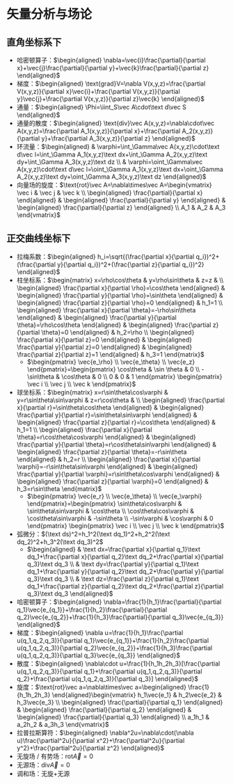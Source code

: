 # 矢量分析与场论

## 直角坐标系下

- 哈密顿算子：$\begin{aligned} \nabla=\vec{i}\frac{\partial}{\partial x}+\vec{j}\frac{\partial}{\partial y}+\vec{k}\frac{\partial}{\partial z} \end{aligned}$
- 梯度：$\begin{aligned} \text{grad}V=\nabla V(x,y,z)=\frac{\partial V(x,y,z)}{\partial x}\vec{i}+\frac{\partial V(x,y,z)}{\partial y}\vec{j}+\frac{\partial V(x,y,z)}{\partial z}\vec{k} \end{aligned}$
- 通量：$\begin{aligned} \Phi=\iint_S\vec A\cdot\text d\vec S \end{aligned}$
- 通量的散度：$\begin{aligned} \text{div}\vec A(x,y,z)=\nabla\cdot\vec A(x,y,z)=\frac{\partial A_1(x,y,z)}{\partial x}+\frac{\partial A_2(x,y,z)}{\partial y}+\frac{\partial A_3(x,y,z)}{\partial z} \end{aligned}$
- 环流量：$\begin{aligned} & \varphi=\int_\Gamma\vec A(x,y,z)\cdot\text d\vec l=\int_\Gamma A_1(x,y,z)\text dx+\int_\Gamma A_2(x,y,z)\text dy+\int_\Gamma A_3(x,y,z)\text dz \\ & \varphi=\oint_\Gamma\vec A(x,y,z)\cdot\text d\vec l=\oint_\Gamma A_1(x,y,z)\text dx+\oint_\Gamma A_2(x,y,z)\text dy+\oint_\Gamma A_3(x,y,z)\text dz \end{aligned}$
- 向量场的旋度：$\text{rot}\vec A=\nabla\times\vec A=\begin{vmatrix} \vec i & \vec j & \vec k \\ \begin{aligned} \frac{\partial}{\partial x} \end{aligned} & \begin{aligned} \frac{\partial}{\partial y} \end{aligned} & \begin{aligned} \frac{\partial}{\partial z} \end{aligned} \\ A_1 & A_2 & A_3 \end{vmatrix}$

## 正交曲线坐标下

- 拉梅系数：$\begin{aligned} h_i=\sqrt{(\frac{\partial x}{\partial q_i})^2+(\frac{\partial y}{\partial q_i})^2+(\frac{\partial z}{\partial q_i})^2} \end{aligned}$
- 柱坐标系：$\begin{matrix} x=\rho\cos\theta & y=\rho\sin\theta & z=z &  \\ \begin{aligned} \frac{\partial x}{\partial \rho}=\cos\theta \end{aligned} & \begin{aligned} \frac{\partial y}{\partial \rho}=\sin\theta \end{aligned} & \begin{aligned} \frac{\partial z}{\partial \rho}=0 \end{aligned} & h_1=1 \\ \begin{aligned} \frac{\partial x}{\partial \theta}=-\rho\sin\theta \end{aligned} & \begin{aligned} \frac{\partial y}{\partial \theta}=\rho\cos\theta \end{aligned} & \begin{aligned} \frac{\partial z}{\partial \theta}=0 \end{aligned} & h_2=\rho \\ \begin{aligned} \frac{\partial x}{\partial z}=0 \end{aligned} & \begin{aligned} \frac{\partial y}{\partial z}=0 \end{aligned} & \begin{aligned} \frac{\partial z}{\partial z}=1 \end{aligned} & h_3=1 \end{matrix}$
  - $\begin{pmatrix} \vec{e_\rho} \\ \vec{e_\theta} \\ \vec{e_z} \end{pmatrix}=\begin{pmatrix} \cos\theta & \sin \theta & 0 \\ -\sin\theta & \cos\theta & 0 \\ 0 & 0 & 1 \end{pmatrix} \begin{pmatrix} \vec i \\ \vec j \\ \vec k \end{pmatrix}$
- 球坐标系：$\begin{matrix} x=r\sin\theta\cos\varphi & y=r\sin\theta\sin\varphi & z=r\cos\theta &  \\ \begin{aligned} \frac{\partial x}{\partial r}=\sin\theta\cos\theta \end{aligned} & \begin{aligned} \frac{\partial y}{\partial r}=\sin\theta\sin\varphi \end{aligned} & \begin{aligned} \frac{\partial z}{\partial r}=\cos\theta \end{aligned} & h_1=1 \\ \begin{aligned} \frac{\partial x}{\partial \theta}=r\cos\theta\cos\varphi \end{aligned} & \begin{aligned} \frac{\partial y}{\partial \theta}=r\cos\theta\sin\varphi \end{aligned} & \begin{aligned} \frac{\partial z}{\partial \theta}=-r\sin\theta \end{aligned} & h_2=r \\ \begin{aligned} \frac{\partial x}{\partial \varphi}=-r\sin\theta\sin\varphi \end{aligned} & \begin{aligned} \frac{\partial y}{\partial \varphi}=r\sin\theta\cos\varphi \end{aligned} & \begin{aligned} \frac{\partial z}{\partial \varphi}=0 \end{aligned} & h_3=r\sin\theta \end{matrix}$
  - $\begin{pmatrix} \vec{e_r} \\ \vec{e_\theta} \\ \vec{e_\varphi} \end{pmatrix}=\begin{pmatrix} \sin\theta\cos\varphi & \sin\theta\sin\varphi & \cos\theta \\ \cos\theta\cos\varphi & \cos\theta\sin\varphi & -\sin\theta \\ -\sin\varphi & \cos\varphi & 0 \end{pmatrix} \begin{pmatrix} \vec i \\ \vec j \\ \vec k \end{pmatrix}$
- 弧微分：$(\text ds)^2=h_1^2(\text dq_1)^2+h_2^2(\text dq_2)^2+h_3^2(\text dq_3)^2$
  - $\begin{aligned} & \text dx=\frac{\partial x}{\partial q_1}\text dq_1+\frac{\partial x}{\partial q_2}\text dq_2+\frac{\partial x}{\partial q_3}\text dq_3 \\ & \text dy=\frac{\partial y}{\partial q_1}\text dq_1+\frac{\partial y}{\partial q_2}\text dq_2+\frac{\partial y}{\partial q_3}\text dq_3 \\ & \text dz=\frac{\partial z}{\partial q_1}\text dq_1+\frac{\partial z}{\partial q_2}\text dq_2+\frac{\partial z}{\partial q_3}\text dq_3 \end{aligned}$
- 哈密顿算子：$\begin{aligned} \nabla=\frac{1}{h_1}\frac{\partial}{\partial q_1}\vec{e_{q_1}}+\frac{1}{h_2}\frac{\partial}{\partial q_2}\vec{e_{q_2}}+\frac{1}{h_3}\frac{\partial}{\partial q_3}\vec{e_{q_3}} \end{aligned}$
- 梯度：$\begin{aligned} \nabla u=\frac{1}{h_1}\frac{\partial u(q_1,q_2,q_3)}{\partial q_1}\vec{e_{q_1}}+\frac{1}{h_2}\frac{\partial u(q_1,q_2,q_3)}{\partial q_2}\vec{e_{q_2}}+\frac{1}{h_3}\frac{\partial u(q_1,q_2,q_3)}{\partial q_3}\vec{e_{q_3}} \end{aligned}$
- 散度：$\begin{aligned} \nabla\cdot u=\frac{1}{h_1h_2h_3}[\frac{\partial u(q_1,q_2,q_3)}{\partial q_1}+\frac{\partial u(q_1,q_2,q_3)}{\partial q_2}+\frac{\partial u(q_1,q_2,q_3)}{\partial q_3}] \end{aligned}$
- 旋度：$\text{rot}\vec a=\nabla\times\vec a=\begin{aligned} \frac{1}{h_1h_2h_3} \end{aligned}\begin{vmatrix} h_1\vec{e_1} & h_2\vec{e_2} & h_3\vec{e_3} \\ \begin{aligned} \frac{\partial}{\partial q_1} \end{aligned} & \begin{aligned} \frac{\partial}{\partial q_2} \end{aligned} & \begin{aligned} \frac{\partial}{\partial q_3} \end{aligned} \\ a_1h_1 & a_2h_2 & a_3h_3 \end{vmatrix}$
- 拉普拉斯算符：$\begin{aligned} \nabla^2u=\nabla\cdot(\nabla u)\frac{\partial^2u}{\partial x^2}+\frac{\partial^2u}{\partial y^2}+\frac{\partial^2u}{\partial z^2} \end{aligned}$
- 无旋场 / 有势场：$\text{rot}\vec A=0$
- 无源场：$\text{div}\vec A=0$
- 调和场：无旋+无源
